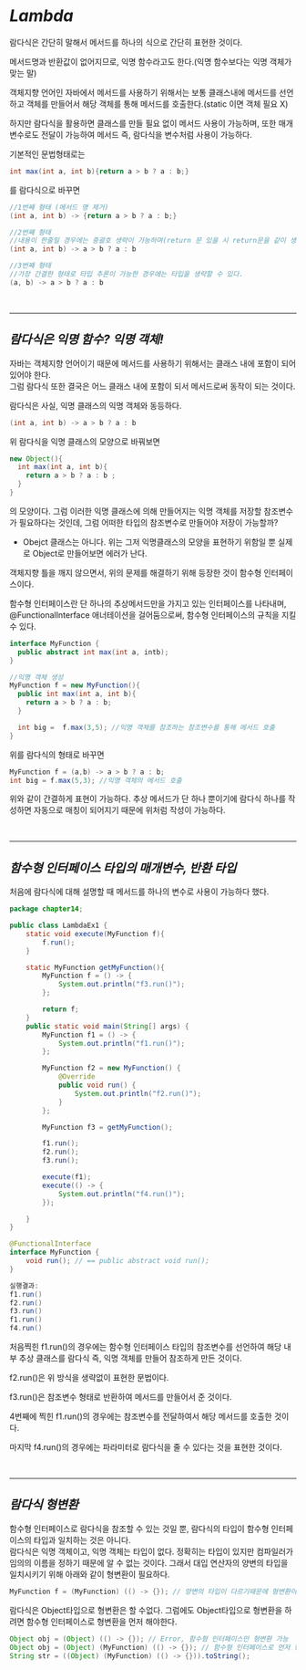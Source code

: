 # **_Lambda_**

람다식은 간단히 말해서 메서드를 하나의 식으로 간단히 표현한 것이다.

메서드명과 반환값이 없어지므로, 익명 함수라고도 한다.(익명 함수보다는 익명 객체가 맞는 말)

객체지향 언어인 자바에서 메서드를 사용하기 위해서는 보통 클래스내에 메서드를 선언하고 객체를 만들어서 해당 객체를 통해 메서드를 호출한다.(static 이면 객체 필요 X)

하지만 람다식을 활용하면 클래스를 만들 필요 없이 메서드 사용이 가능하며, 또한 매개변수로도 전달이 가능하여 메서드 즉, 람다식을 변수처럼 사용이 가능하다.

기본적인 문법형태로는

```java
int max(int a, int b){return a > b ? a : b;}
```

를 람다식으로 바꾸면

```java
//1번째 형태 (메서드 명 제거)
(int a, int b) -> {return a > b ? a : b;}

//2번째 형태
//내용이 한줄일 경우에는 중괄호 생략이 가능하며(return 문 있을 시 return문을 같이 생략해야 한다.) 맨 끝에 세미콜론은 생략한다.
(int a, int b) -> a > b ? a : b

//3번째 형태
//가장 간결한 형태로 타입 추론이 가능한 경우에는 타입을 생략할 수 있다.
(a, b) -> a > b ? a : b
```

</br>

---

## **_람다식은 익명 함수? 익명 객체!_**

자바는 객체지향 언어이기 때문에 메서드를 사용하기 위해서는 클래스 내에 포함이 되어 있어야 한다.  
그럼 람다식 또한 결국은 어느 클래스 내에 포함이 되서 메서드로써 동작이 되는 것이다.

람다식은 사실, 익명 클래스의 익명 객체와 동등하다.

```java
(int a, int b) -> a > b ? a : b
```

위 람다식을 익명 클래스의 모양으로 바꿔보면

```java
new Object(){
  int max(int a, int b){
    return a > b ? a : b ;
  }
}
```

의 모양이다. 그럼 이러한 익명 클래스에 의해 만들어지는 익명 객체를 저장할 참조변수가 필요하다는 것인데, 그럼 어떠한 타입의 참조변수로 만들어야 저장이 가능할까?

- Obejct 클래스는 아니다. 위는 그저 익명클래스의 모양을 표현하기 위함일 뿐 실제로 Object로 만들어보면 에러가 난다.

객체지향 틀을 깨지 않으면서, 위의 문제를 해결하기 위해 등장한 것이 함수형 인터페이스이다.

함수형 인터페이스란 단 하나의 추상메서드만을 가지고 있는 인터페이스를 나타내며, @FunctionalInterface 애너테이션을 걸어둠으로써, 함수형 인터페이스의 규칙을 지킬 수 있다.

```java
interface MyFunction {
  public abstract int max(int a, intb);
}

//익명 객체 생성
MyFunction f = new MyFunction(){
  public int max(int a, int b){
    return a > b ? a : b;
  }

  int big =  f.max(3,5); //익명 객체를 참조하는 참조변수를 통해 메서드 호출
}
```

위를 람다식의 형태로 바꾸면

```java
MyFunction f = (a,b) -> a > b ? a : b;
int big = f.max(5,3); //익명 객체의 메서드 호출
```

위와 같이 간결하게 표현이 가능하다. 추상 메서드가 단 하나 뿐이기에 람다식 하나를 작성하면 자동으로 매칭이 되어지기 때문에 위처럼 작성이 가능하다.

</br>

---

## **_함수형 인터페이스 타입의 매개변수, 반환 타입_**

처음에 람다식에 대해 설명할 때 메서드를 하나의 변수로 사용이 가능하다 했다.

```java
package chapter14;

public class LambdaEx1 {
    static void execute(MyFunction f){
        f.run();
    }

    static MyFunction getMyFunction(){
        MyFunction f = () -> {
            System.out.println("f3.run()");
        };

        return f;
    }
    public static void main(String[] args) {
        MyFunction f1 = () -> {
            System.out.println("f1.run()");
        };

        MyFunction f2 = new MyFunction() {
            @Override
            public void run() {
                System.out.println("f2.run()");
            }
        };

        MyFunction f3 = getMyFunction();

        f1.run();
        f2.run();
        f3.run();

        execute(f1);
        execute(() -> {
            System.out.println("f4.run()");
        });

    }
}

@FunctionalInterface
interface MyFunction {
    void run(); // == public abstract void run();
}

실행결과:
f1.run()
f2.run()
f3.run()
f1.run()
f4.run()
```

처음찍힌 f1.run()의 경우에는 함수형 인터페이스 타입의 참조변수를 선언하여 해당 내부 추상 클래스를 람다식 즉, 익명 객체를 만들어 참조하게 만든 것이다.

f2.run()은 위 방식을 생략없이 표현한 문법이다.

f3.run()은 참조변수 형태로 반환하여 메서드를 만들어서 준 것이다.

4번째에 찍힌 f1.run()의 경우에는 참조변수를 전달하여서 해당 메서드를 호출한 것이다.

마지막 f4.run()의 경우에는 파라미터로 람다식을 줄 수 있다는 것을 표현한 것이다.

</br>

---

## **_람다식 형변환_**

함수형 인터페이스로 람다식을 참조할 수 있는 것일 뿐, 람다식의 타입이 함수형 인터페이스의 타입과 일치하는 것은 아니다.  
람다식은 익명 객체이고, 익명 객체는 타입이 없다. 정확히는 타입이 있지만 컴파일러가 임의의 이름을 정하기 때문에 알 수 없는 것이다. 그래서 대입 연산자의 양변의 타입을 일치시키기 위해 아래와 같이 형변환이 필요하다.

```java
MyFunction f = (MyFunction) (() -> {}); // 양변의 타입이 다르기때문에 형변환이 필요, 형변환 생략가능
```

람다식은 Object타입으로 형변환은 할 수없다.
그럼에도 Object타입으로 형변환을 하려면 함수형 인터페이스로 형변환을 먼저 해야한다.

```java
Object obj = (Object) (() -> {}); // Error, 함수형 인터페이스만 형변환 가능
Object obj = (Object) (MyFunction) (() -> {}); // 함수형 인터페이스로 먼저 형변환, Object타입으로 다시 형변환
String str = ((Object) (MyFunction) (() -> {})).toString();
```
